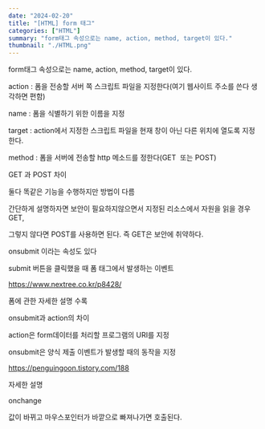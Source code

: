 ```yaml
---
date: "2024-02-20"
title: "[HTML] form 태그"
categories: ["HTML"]
summary: "form태그 속성으로는 name, action, method, target이 있다."
thumbnail: "./HTML.png"
---
```


form태그 속성으로는 name, action, method, target이 있다.

action : 폼을 전송할 서버 쪽 스크립트 파일을 지정한다(여기 웹사이트 주소를 쓴다 생각하면 편함)

name : 폼을 식별하기 위한 이름을 지정

target : action에서 지정한 스크립트 파일을 현재 창이 아닌 다른 위치에 열도록 지정한다.

method : 폼을 서버에 전송할 http 메소드를 정한다(GET  또는 POST)

GET 과 POST 차이

둘다 똑같은 기능을 수행하지만 방법이 다름

간단하게 설명하자면 보안이 필요하지않으면서 지정된 리소스에서 자원을 읽을 경우 GET,

그렇지 않다면 POST를 사용하면 된다. 즉 GET은 보안에 취약하다.

onsubmit 이라는 속성도 있다

submit 버튼을 클릭했을 때 폼 태그에서 발생하는 이벤트

https://www.nextree.co.kr/p8428/

폼에 관한 자세한 설명 수록

onsubmit과 action의 차이

action은 form데이터를 처리할 프로그램의 URI를 지정

onsubmit은 양식 제출 이벤트가 발생할 때의 동작을 지정

https://penguingoon.tistory.com/188

자세한 설명

onchange

값이 바뀌고 마우스포인터가 바깥으로 빠져나가면 호출된다.
